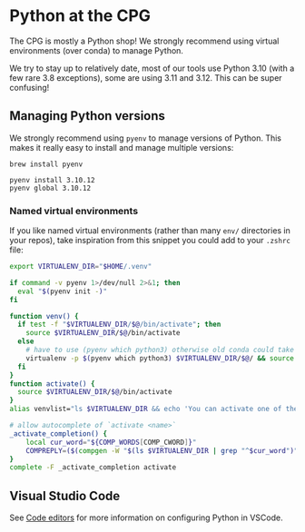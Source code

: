 # Python at the CPG

The CPG is mostly a Python shop! We strongly recommend using virtual environments (over conda) to manage Python.

We try to stay up to relatively date, most of our tools use Python 3.10 (with a few rare 3.8 exceptions), some are using 3.11 and 3.12. This can be super confusing!

## Managing Python versions

We strongly recommend using `pyenv` to manage versions of Python. This makes it really easy to install and manage multiple versions:

```shell
brew install pyenv

pyenv install 3.10.12
pyenv global 3.10.12
```

### Named virtual environments

If you like named virtual environments (rather than many `env/` directories in your repos), take inspiration from this snippet you could add to your `.zshrc` file:

```bash
export VIRTUALENV_DIR="$HOME/.venv"

if command -v pyenv 1>/dev/null 2>&1; then
  eval "$(pyenv init -)"
fi

function venv() {
  if test -f "$VIRTUALENV_DIR/$@/bin/activate"; then
    source $VIRTUALENV_DIR/$@/bin/activate
  else
    # have to use (pyenv which python3) otherwise old conda could take over
    virtualenv -p $(pyenv which python3) $VIRTUALENV_DIR/$@/ && source $VIRTUALENV_DIR/$@/bin/activate
  fi
}
function activate() {
  source $VIRTUALENV_DIR/$@/bin/activate
}
alias venvlist="ls $VIRTUALENV_DIR && echo 'You can activate one of these virtualenvs with: activate <env>'"

# allow autocomplete of `activate <name>`
_activate_completion() {
    local cur_word="${COMP_WORDS[COMP_CWORD]}"
    COMPREPLY=($(compgen -W "$(ls $VIRTUALENV_DIR | grep "^$cur_word")" -- "$cur_word"))
}
complete -F _activate_completion activate
```

## Visual Studio Code

See [Code editors](/code_editors.md#vscode---python) for more information on configuring Python in VSCode.
